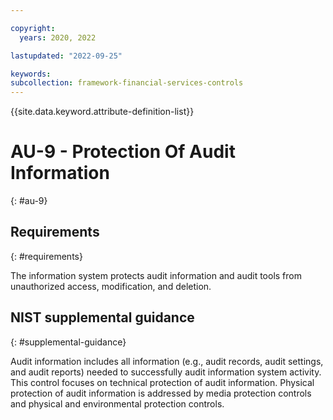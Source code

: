 ```yaml
---

copyright:
  years: 2020, 2022

lastupdated: "2022-09-25"

keywords: 
subcollection: framework-financial-services-controls
---
```


{{site.data.keyword.attribute-definition-list}}

         
# AU-9 - Protection Of Audit Information
{: #au-9}

## Requirements
{: #requirements}

The information system protects audit information and audit tools from unauthorized access, modification, and deletion.

## NIST supplemental guidance
{: #supplemental-guidance}

Audit information includes all information (e.g., audit records, audit settings, and audit reports) needed to successfully audit information system activity. This control focuses on technical protection of audit information. Physical protection of audit information is addressed by media protection controls and physical and environmental protection controls.




